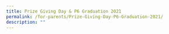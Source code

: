 ```yaml
---
title: Prize Giving Day & P6 Graduation 2021
permalink: /for-parents/Prize-Giving-Day-P6-Graduation-2021/
description: ""
---
```

